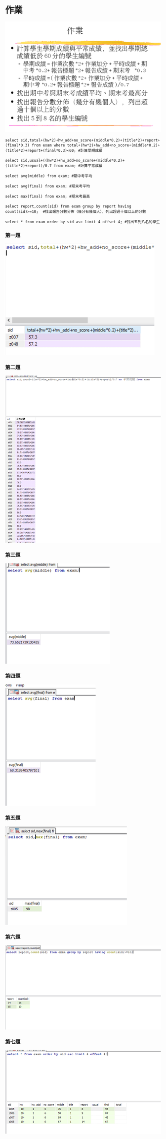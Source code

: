 # 作業
![image](https://github.com/4080E68/database2/blob/main/homework.PNG)
```
select sid,total+(hw*2)+hw_add+no_score+(middle*0.2)+(title*2)+report+(final*0.3) from exam where total+(hw*2)+hw_add+no_score+(middle*0.2)+(title*2)+report+(final*0.3)<60; #計算學期成績

select sid,usual+((hw*2)+hw_add+no_score+(middle*0.2)+(title*2)+report)/0.7 from exam; #計算平常成績

select avg(middle) from exam; #期中考平均

select avg(final) from exam; #期末考平均

select max(final) from exam; #期末考最高

select report,count(sid) from exam group by report having count(sid)>=10;  #找出報告分數分佈（幾分有幾個人），列出超過十個以上的分數

select * from exam order by sid asc limit 4 offset 4; #找出五到八名的學生

```
### 第一題
![image](https://github.com/4080E68/database2/blob/main/1.PNG)
### 第二題
![image](https://github.com/4080E68/database2/blob/main/2.PNG)
### 第三題
![image](https://github.com/4080E68/database2/blob/main/3.PNG)
### 第四題
![image](https://github.com/4080E68/database2/blob/main/4.PNG)
### 第五題
![image](https://github.com/4080E68/database2/blob/main/5.PNG)
### 第六題
![image](https://github.com/4080E68/database2/blob/main/6.PNG)
### 第七題
![image](https://github.com/4080E68/database2/blob/main/7.PNG)
